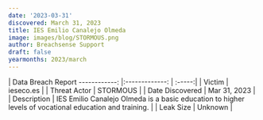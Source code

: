 ```yaml
---
date: '2023-03-31'
discovered: March 31, 2023
title: IES Emilio Canalejo Olmeda
image: images/blog/STORMOUS.png
author: Breachsense Support
draft: false
yearmonths: 2023/march
---
```



| Data Breach Report
------------:     |:-------------:    | :-----:|
| Victim      | ieseco.es      | 
| Threat Actor      | STORMOUS      | 
| Date Discovered      | Mar 31, 2023      | 
| Description      | IES Emilio Canalejo Olmeda is a basic education to higher levels of vocational education and training.      | 
| Leak Size      | Unknown      | 

